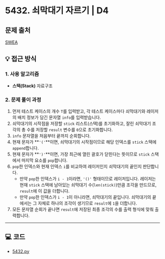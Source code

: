 # 5432. 쇠막대기 자르기 | D4

## 문제 출처
[SWEA](https://swexpertacademy.com/main/talk/solvingClub/problemView.do?solveclubId=AZh9Pr4Kw1nHBINp&contestProbId=AWVl47b6DGMDFAXm&probBoxId=AZh-M3iq4UjHBINp&type=PROBLEM&problemBoxTitle=String&problemBoxCnt=5)

## 💡 접근 방식

### 1. 사용 알고리즘
* **스택(Stack)** 자료구조

### 2. 문제 풀이 과정
1.  먼저 테스트 케이스의 개수 `T`를 입력받고, 각 테스트 케이스마다 쇠막대기와 레이저의 배치 정보가 담긴 문자열 `info`를 입력받습니다.
2.  쇠막대기의 시작점을 저장할 `stick` 리스트(스택)를 초기화하고, 잘린 쇠막대기 조각의 총 수를 저장할 `result` 변수를 `0`으로 초기화합니다.
3.  `info` 문자열을 처음부터 끝까지 순회합니다.
4.  현재 문자가 **`'('`**이면, 쇠막대기의 시작점이므로 해당 인덱스를 `stick` 스택에 `append`합니다.
5.  현재 문자가 **`')'`**이면, 가장 최근에 열린 괄호가 닫힌다는 뜻이므로 `stick` 스택에서 마지막 요소를 `pop`합니다.
6.  `pop`한 인덱스와 현재 인덱스 `i`를 비교하여 레이저인지 쇠막대기의 끝인지 판단합니다.
    * 만약 `pop`한 인덱스가 `i - 1`이라면, `'()'` 형태이므로 레이저입니다. 레이저는 현재 `stick` 스택에 남아있는 쇠막대기 수(`len(stick)`)만큼 조각을 만드므로, `result`에 이 값을 더합니다.
    * 만약 `pop`한 인덱스가 `i - 1`이 아니라면, 쇠막대기의 끝입니다. 쇠막대기의 끝에서는 그 자체로 하나의 조각이 생기므로 `result`에 `1`을 더합니다.
7.  모든 문자열 순회가 끝나면 `result`에 저장된 최종 조각의 수를 출력 형식에 맞춰 출력합니다.

---

## 💻 코드
* [5432.py](5432.py)